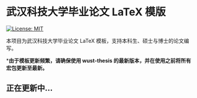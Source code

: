 # 武汉科技大学毕业论文 LaTeX 模版

[![License: MIT](https://img.shields.io/badge/License-MIT-yellow.svg)](https://opensource.org/licenses/MIT)

本项目为武汉科技大学毕业论文 LaTeX 模板，支持本科生、硕士与博士的论文编写。

\***由于模板更新频繁，请确保使用 wust-thesis 的最新版本，并在使用之前将所有宏包更新至最新。**

## 正在更新中...
